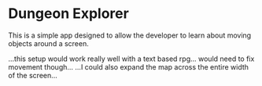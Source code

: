 # Dungeon Explorer
This is a simple app designed to allow the developer to learn about moving objects around a screen.

...this setup would work really well with a text based rpg... would need to fix movement though...
...I could also expand the map across the entire width of the screen...
